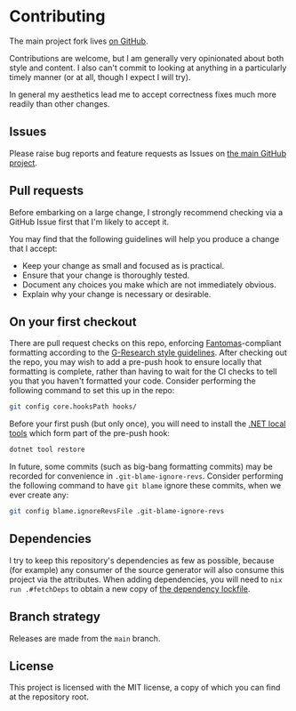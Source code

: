 # Contributing

The main project fork lives [on GitHub](https://github.com/Smaug123/WoofWare.Myriad).

Contributions are welcome, but I am generally very opinionated about both style and content.
I also can't commit to looking at anything in a particularly timely manner (or at all, though I expect I will try).

In general my aesthetics lead me to accept correctness fixes much more readily than other changes.

## Issues

Please raise bug reports and feature requests as Issues on [the main GitHub project](https://github.com/Smaug123/WoofWare.Myriad/issues).

## Pull requests

Before embarking on a large change, I strongly recommend checking via a GitHub Issue first that I'm likely to accept it.

You may find that the following guidelines will help you produce a change that I accept:

* Keep your change as small and focused as is practical.
* Ensure that your change is thoroughly tested.
* Document any choices you make which are not immediately obvious.
* Explain why your change is necessary or desirable.

## On your first checkout

There are pull request checks on this repo, enforcing [Fantomas](https://github.com/fsprojects/fantomas/)-compliant formatting according to the [G-Research style guidelines](https://github.com/G-Research/fsharp-formatting-conventions/).
After checking out the repo, you may wish to add a pre-push hook to ensure locally that formatting is complete, rather than having to wait for the CI checks to tell you that you haven't formatted your code.
Consider performing the following command to set this up in the repo:
```bash
git config core.hooksPath hooks/
```
Before your first push (but only once), you will need to install the [.NET local tools](https://docs.microsoft.com/en-us/dotnet/core/tools/local-tools-how-to-use) which form part of the pre-push hook:
```bash
dotnet tool restore
```

In future, some commits (such as big-bang formatting commits) may be recorded for convenience in `.git-blame-ignore-revs`.
Consider performing the following command to have `git blame` ignore these commits, when we ever create any:
```bash
git config blame.ignoreRevsFile .git-blame-ignore-revs
```

## Dependencies

I try to keep this repository's dependencies as few as possible, because (for example) any consumer of the source generator will also consume this project via the attributes.
When adding dependencies, you will need to `nix run .#fetchDeps` to obtain a new copy of [the dependency lockfile](./nix/deps.json).

## Branch strategy

Releases are made from the `main` branch.

## License

This project is licensed with the MIT license, a copy of which you can find at the repository root.
